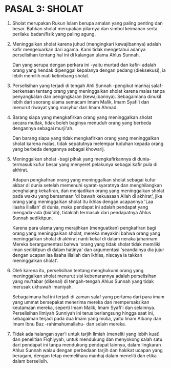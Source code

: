 # PASAL 3: SHOLAT

1. Sholat merupakan Rukun Islam berupa amalan yang paling penting dan besar. Bahkan sholat merupakan pilarnya dan simbol keimanan serta perilaku badan/fisik yang paling agung.

2. Meninggalkan sholat karena juhud (mengingkari kewajibannya) adalah kafir mengeluarkan dari agama. Kami tidak mengetahui adanya perselisihan tentang hal ini di kalangan ulama Ahlus Sunnah.

   Dan yang serupa dengan perkara ini -yaitu murtad dan kafir- adalah orang yang hendak dipenggal kepalanya dengan pedang (dieksekusi), ia lebih memilih mati ketimbang sholat.

3. Perselisihan yang terjadi di tengah Ahli Sunnah -pengikut manhaj salaf- berkenaan tentang orang yang meninggalkan sholat karena malas tanpa penyangkalan dan pengingkaran (kewajibannya). Sebagaimana dinukil lebih dari seorang ulama semacam Imam Malik, Imam Syafi'i dan menurut riwayat yang masyhur dari Imam Ahmad.

4. Barang siapa yang mengkafirkan orang yang meninggalkan sholat secara mutlak, tidak boleh baginya menuduh orang yang berbeda dengannya sebagai murji'ah.

   Dan barang siapa yang tidak mengkafirkan orang yang meninggalkan sholat karena malas, tidak sepatutnya melempar tuduhan kepada orang yang berbeda dengannya sebagai khowarij.

5. Meninggalkan sholat -bagi pihak yang mengkafirkannya di dunia- termasuk kufur besar yang menyeret pelakunya sebagai kafir pula di akhirat.

   Adapun pengkafiran orang yang meninggalkan sholat sebagai kufur akbar di dunia setelah memenuhi syarat-syaratnya dan menghilangkan penghalang kekafiran, dan menjadikan orang yang meninggalkan sholat pada waktu yang bersamaan 'di bawah kekuasaan Allah di akhirat', jika orang yang meninggalkan sholat itu ikhlas dengan ucapannya 'Laa ilaaha illallah' di dunia, maka pendapat ini adalah pendapat yang mengada-ada (bid'ah), tidaklah termasuk dari pendapatnya Ahlus Sunnah sedikitpun.

   Karena para ulama yang merajihkan (menguatkan) pengkafiran bagi orang yang meninggalkan sholat, mereka meyakini bahwa orang yang meninggalkan sholat di akhirat nanti kekal di dalam neraka jahannam. Mereka berargumentasi bahwa 'orang yang tidak sholat tidak memiliki iman sedikitpun di dalam hatinya' dan argumentasi 'seandainya dia jujur dengan ucapan laa ilaaha illallah dan ikhlas, niscaya ia takkan meninggalkan sholat'.

6. Oleh karena itu, perselisihan tentang menghukumi orang yang meninggalkan sholat menurut sisi kebenarannya adalah perselisihan yang mu'tabar (dikenal) di tengah-tengah Ahlus Sunnah yang tidak merusak ukhuwah imaniyah.

   Sebagaimana hal ini terjadi di zaman salaf yang pertama dari para imam yang ummat bersepakat menerima mereka dan mempersaksikan keutamaan mereka, seperti Imam Malik, Imam Syafi'i dan selainnya. Perselisihan Ilmiyah Sunniyah ini terus berlangsung hingga saat ini, sebagaiman terjadi pada dua Imam yang mulia, yaitu Imam Albany dan Imam Ibnu Baz -rahimahumallahu- dan selain mereka.

7. Tidak ada halangan syar'i untuk tarjih Ilmiah (meneliti yang lebih kuat) dan penelitian Fiqhiyyah, untuk mendukung dan menyokong salah satu dari pendapat ini tanpa mendukung pendapat lainnya, dalam lingkaran Ahlus Sunnah walau dengan perbedaan tarjih dan hakikat ucapan yang beragam, dengan tetap memelihara manhaj dalam meneliti dan etika dalam berselisih.
